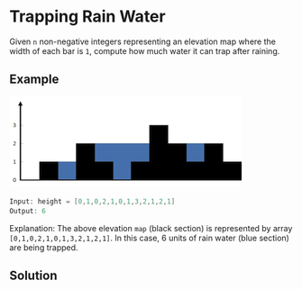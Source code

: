 # Trapping Rain Water
Given `n` non-negative integers representing an elevation map where the width of each bar is `1`, compute how much water it can trap after raining.

## Example

<img src="../images/rainwatertrap.png" />

```go
Input: height = [0,1,0,2,1,0,1,3,2,1,2,1]
Output: 6
```
Explanation: The above elevation `map` (black section) is represented by array `[0,1,0,2,1,0,1,3,2,1,2,1]`. 
In this case, 6 units of rain water (blue section) are being trapped.

## Solution
